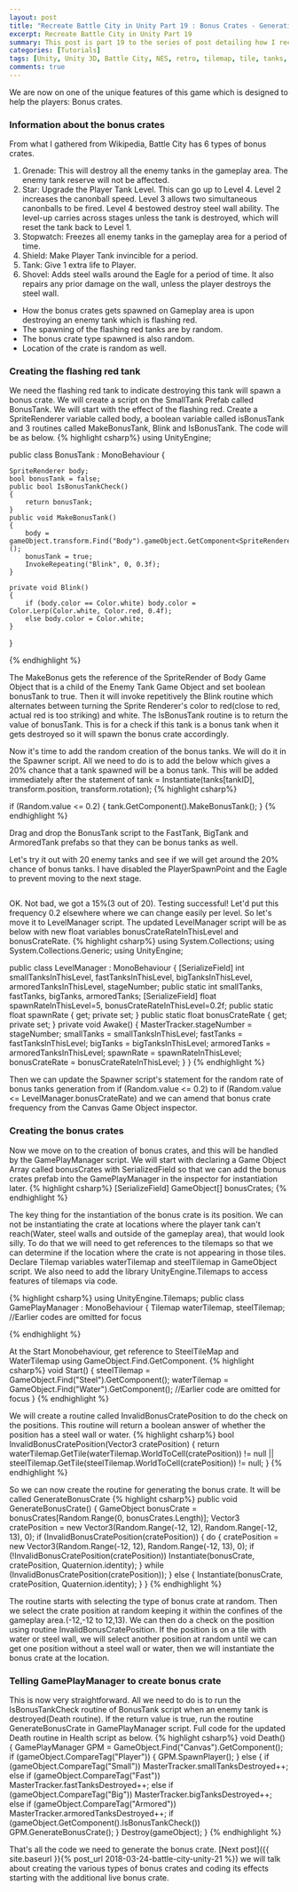 ```yaml
---
layout: post
title: "Recreate Battle City in Unity Part 19 : Bonus Crates - Generation"
excerpt: Recreate Battle City in Unity Part 19
summary: This post is part 19 to the series of post detailing how I recreate Battle City in Unity
categories: [Tutorials]
tags: [Unity, Unity 3D, Battle City, NES, retro, tilemap, tile, tanks, gaming, classic]
comments: true
---
```


We are now on one of the unique features of this game which is designed to help the players: Bonus crates. 

### Information about the bonus crates
From what I gathered from Wikipedia, Battle City has 6 types of bonus crates.
1. Grenade: This will destroy all the enemy tanks in the gameplay area. The enemy tank reserve will not be affected.
2. Star: Upgrade the Player Tank Level. This can go up to Level 4. Level 2 increases the canonball speed. Level 3 allows two simultaneous canonballs to be fired. Level 4 bestowed destroy steel wall ability. The level-up carries across stages unless the tank is destroyed, which will reset the tank back to Level 1.
3. Stopwatch: Freezes all enemy tanks in the gameplay area for a period of time.
4. Shield: Make Player Tank invincible for a period.
5. Tank: Give 1 extra life to Player.
6. Shovel: Adds steel walls around the Eagle for a period of time. It also repairs any prior damage on the wall, unless the player destroys the steel wall.

* How the bonus crates gets spawned on Gameplay area is upon destroying an enemy tank which is flashing red. 
* The spawning of the flashing red tanks are by random.
* The bonus crate type spawned is also random.
* Location of the crate is random as well.

### Creating the flashing red tank
We need the flashing red tank to indicate destroying this tank will spawn a bonus crate. We will create a script on the SmallTank Prefab called <keyword>BonusTank</keyword>. We will start with the effect of the flashing red. Create a SpriteRenderer variable called <keyword>body</keyword>, a boolean variable called <keyword>isBonusTank</keyword> and 3 routines called <keyword>MakeBonusTank</keyword>, <keyword>Blink</keyword> and <keyword>IsBonusTank</keyword>. The code will be as below.
{% highlight csharp%}
using UnityEngine;

public class BonusTank : MonoBehaviour {

    SpriteRenderer body;
    bool bonusTank = false;
    public bool IsBonusTankCheck()
    {
        return bonusTank;
    }
    public void MakeBonusTank()
    {
        body = gameObject.transform.Find("Body").gameObject.GetComponent<SpriteRenderer>();
        bonusTank = true;
        InvokeRepeating("Blink", 0, 0.3f);
    }

    private void Blink()
    {
        if (body.color == Color.white) body.color = Color.Lerp(Color.white, Color.red, 0.4f);
        else body.color = Color.white;
    }
}

{% endhighlight %}

<div class="info">The MakeBonus gets the reference of the SpriteRender of Body Game Object that is a child of the Enemy Tank Game Object and set boolean bonusTank to true. Then it will invoke repetitively the Blink routine which alternates between turning the Sprite Renderer's color to red(close to red, actual red is too striking) and white. The IsBonusTank routine is to return the value of bonusTank. This is for a check if this tank is a bonus tank when it gets destroyed so it will spawn the bonus crate accordingly.</div>

Now it's time to add the random creation of the bonus tanks. We will do it in the Spawner script. All we need to do is to add the below which gives a 20% chance that a tank spawned will be a bonus tank. This will be added <keyword>immediately after</keyword> the statement of <keyword>tank = Instantiate(tanks[tankID], transform.position, transform.rotation);</keyword>
{% highlight csharp%}

if (Random.value <= 0.2)
{
    tank.GetComponent<BonusTank>().MakeBonusTank();
}
{% endhighlight %}

<div class="warning">Drag and drop the BonusTank script to the FastTank, BigTank and ArmoredTank prefabs so that they can be bonus tanks as well.</div>

Let's try it out with 20 enemy tanks and see if we will get around the 20% chance of bonus tanks. I have disabled the PlayerSpawnPoint and the Eagle to prevent moving to the next stage.

<img src="{{ site.baseurl }}/images/BattleCity_BonusCrate_1.gif" alt="">

OK. Not bad, we got a 15%(3 out of 20). Testing successful! Let'd put this frequency 0.2 elsewhere where we can change easily per level. So let's move it to LevelManager script. The updated LevelManager script will be as below with new float variables <keyword>bonusCrateRateInThisLevel</keyword> and <keyword>bonusCrateRate</keyword>.
{% highlight csharp%}
using System.Collections;
using System.Collections.Generic;
using UnityEngine;

public class LevelManager : MonoBehaviour
{
    [SerializeField]
    int smallTanksInThisLevel, fastTanksInThisLevel, bigTanksInThisLevel, armoredTanksInThisLevel, stageNumber;
    public static int smallTanks, fastTanks, bigTanks, armoredTanks;
    [SerializeField]
    float spawnRateInThisLevel=5, bonusCrateRateInThisLevel=0.2f;
    public static float spawnRate { get; private set; }
    public static float bonusCrateRate { get; private set; }
    private void Awake()
    {
        MasterTracker.stageNumber = stageNumber;
        smallTanks = smallTanksInThisLevel;
        fastTanks = fastTanksInThisLevel;
        bigTanks = bigTanksInThisLevel;
        armoredTanks = armoredTanksInThisLevel;
        spawnRate = spawnRateInThisLevel;
        bonusCrateRate = bonusCrateRateInThisLevel;
    }
}
{% endhighlight %}

Then we can update the Spawner script's statement for the random rate of bonus tanks generation from <keyword>if (Random.value <= 0.2)</keyword> to <keyword>if (Random.value <= LevelManager.bonusCrateRate)</keyword> and we can amend that bonus crate frequency from the Canvas Game Object inspector.

### Creating the bonus crates

Now we move on to the creation of bonus crates, and this will be handled by the <keyword>GamePlayManager</keyword> script. We will start with declaring a Game Object Array called <keyword>bonusCrates</keyword> with SerializedField so that we can add the bonus crates prefab into the GamePlayManager in the inspector for instantiation later.
{% highlight csharp%}
[SerializeField]
GameObject[] bonusCrates;
{% endhighlight %}

The key thing for the instantiation of the bonus crate is its position. We can not be instantiating the crate at locations where the player tank can't reach(Water, steel walls and outside of the gameplay area), that would look silly. To do that we will need to get references to the tilemaps so that we can determine if the location where the crate is not appearing in those tiles. Declare <keyword>Tilemap</keyword> variables <keyword>waterTilemap</keyword> and <keyword>steelTilemap</keyword> in GameObject script. We also need to add the library UnityEngine.Tilemaps to access features of tilemaps via code.

{% highlight csharp%}
using UnityEngine.Tilemaps;
public class GamePlayManager : MonoBehaviour {
Tilemap waterTilemap, steelTilemap;
//Earlier codes are omitted for focus

{% endhighlight %}

At the Start Monobehaviour, get reference to SteelTileMap and WaterTilemap using GameObject.Find.GetComponent.
{% highlight csharp%}
void Start()
{
	steelTilemap = GameObject.Find("Steel").GetComponent<Tilemap>();
	waterTilemap = GameObject.Find("Water").GetComponent<Tilemap>();
	//Earlier code are omitted for focus
}
{% endhighlight %}

We will create a routine called <keyword>InvalidBonusCratePosition</keyword> to do the check on the positions. This routine will return a boolean answer of whether the position has a steel wall or water.
{% highlight csharp%}
bool InvalidBonusCratePosition(Vector3 cratePosition)
{
    return waterTilemap.GetTile(waterTilemap.WorldToCell(cratePosition)) != null || steelTilemap.GetTile(steelTilemap.WorldToCell(cratePosition)) != null;
}
{% endhighlight %}

So we can now create the routine for generating the bonus crate. It will be called <keyword>GenerateBonusCrate</keyword>
{% highlight csharp%}
public void GenerateBonusCrate()
{
    GameObject bonusCrate = bonusCrates[Random.Range(0, bonusCrates.Length)];
    Vector3 cratePosition = new Vector3(Random.Range(-12, 12), Random.Range(-12, 13), 0);
    if (InvalidBonusCratePosition(cratePosition))
    {
        do
        {
            cratePosition = new Vector3(Random.Range(-12, 12), Random.Range(-12, 13), 0);
            if (!InvalidBonusCratePosition(cratePosition)) Instantiate(bonusCrate, cratePosition, Quaternion.identity);
        } while (InvalidBonusCratePosition(cratePosition));
    }
    else
    {
        Instantiate(bonusCrate, cratePosition, Quaternion.identity);
    }
}
{% endhighlight %}

<div class="info"> The routine starts with selecting the type of bonus crate at random. Then we select the crate position at random keeping it within the confines of the gameplay area.(-12,-12 to 12,13). We can then do a check on the position using routine InvalidBonusCratePosition. If the position is on a tile with water or steel wall, we will select another position at random until we can get one position without a steel wall or water, then we will instantiate the bonus crate at the location.</div>

### Telling GamePlayManager to create bonus crate

This is now very straightforward. All we need to do is to run the <keyword>IsBonusTankCheck</keyword> routine of BonusTank script when an enemy tank is destroyed(Death routine). If the return value is true, run the routine GenerateBonusCrate in GamePlayManager script. Full code for the updated Death routine in Health script as below.
{% highlight csharp%}
void Death()
{
    GamePlayManager GPM = GameObject.Find("Canvas").GetComponent<GamePlayManager>();
    if (gameObject.CompareTag("Player"))
    {
        GPM.SpawnPlayer();
    }
    else { 
        if (gameObject.CompareTag("Small")) MasterTracker.smallTanksDestroyed++;
        else if (gameObject.CompareTag("Fast")) MasterTracker.fastTanksDestroyed++;
        else if (gameObject.CompareTag("Big")) MasterTracker.bigTanksDestroyed++;
        else if (gameObject.CompareTag("Armored")) MasterTracker.armoredTanksDestroyed++;
        if (gameObject.GetComponent<BonusTank>().IsBonusTankCheck()) GPM.GenerateBonusCrate();
    }
    Destroy(gameObject);
}
{% endhighlight %}

That's all the code we need to generate the bonus crate. [Next post]({{ site.baseurl }}{% post_url 2018-03-24-battle-city-unity-21 %}) we will talk about creating the various types of bonus crates and coding its effects starting with the additional live bonus crate.